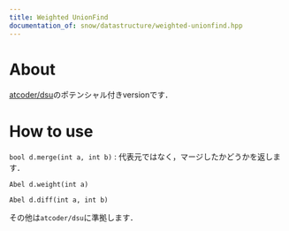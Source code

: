 ```yaml
---
title: Weighted UnionFind
documentation_of: snow/datastructure/weighted-unionfind.hpp
---
```


# About

[atcoder/dsu](https://github.com/atcoder/ac-library/blob/master/atcoder/dsu.hpp)のポテンシャル付きversionです．

# How to use

```bool d.merge(int a, int b)``` : 代表元ではなく，マージしたかどうかを返します．

```Abel d.weight(int a)```

```Abel d.diff(int a, int b)```

その他は`atcoder/dsu`に準拠します．